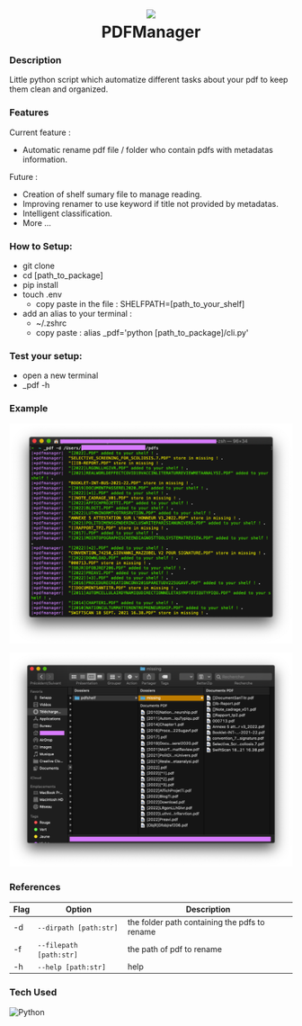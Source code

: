 
<div  align="center">

<h1> <img  src="https://github.com/mazzobeg/pdfmanager/contents/pdf.jpg"  width="80px"><br/>PDFManager</h1>

</div>

  
  

### Description

Little python script which automatize different tasks about your pdf to keep them clean and organized.

 
### Features

Current feature :
- Automatic rename pdf file / folder who contain pdfs with metadatas information.

Future :
- Creation of shelf sumary file to manage reading.
- Improving renamer to use keyword if title not provided by metadatas.
- Intelligent classification.
- More ... 
  
### How to Setup:

- git clone 
- cd [path_to_package]
- pip install
- touch .env
	- copy paste in the file : SHELFPATH=[path_to_your_shelf]
- add an alias to your terminal :
	- ~/.zshrc
	- copy paste : alias _pdf='python [path_to_package]/cli.py'

### Test your setup:
- open a new terminal 
- _pdf -h

### Example

![terminal](/contents/terminal.png?raw=true)

![shelf](/contents/result.png?raw=true)

### References

| Flag | Option | Description |
| ----------- | ----------- | ----------- |
| -d | `--dirpath [path:str]`| the folder path containing the pdfs to rename |
|-f| `--filepath [path:str]` | the path of pdf to rename |
|-h| `--help [path:str]` |help |


  

### Tech Used

![Python](https://img.shields.io/badge/python-3670A0?style=for-the-badge&logo=python&logoColor=ffdd54)

  




  

 